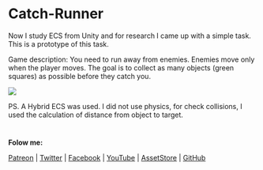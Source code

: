 # Catch-Runner

Now I study ECS from Unity and for research I came up with a simple task. This is a prototype of this task.

Game description:
You need to run away from enemies. Enemies move only when the player moves. The goal is to collect as many objects (green squares) as possible before they catch you.

![](http://drive.google.com/uc?export=view&id=1ptGYuVqyG67mrWwYSYXKh-z2-RXGsdI6)

PS. A Hybrid ECS was used. I did not use physics, for check collisions, I used the calculation of distance from object to target.

# 
**Folow me:** 

[Patreon](https://www.patreon.com/suncube)  | [Twitter](https://twitter.com/suncubestudio) | [Facebook](https://www.facebook.com/suncubestudio/) | [YouTube](https://www.youtube.com/channel/UC4O9GHjx0ovyVYJgMg4aFMA?view_as=subscriber) | [AssetStore](https://assetstore.unity.com/publishers/14506) | [GitHub](https://github.com/suncube)
